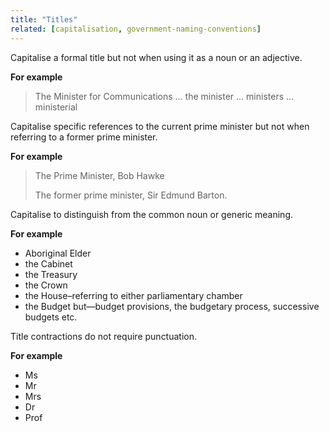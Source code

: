 ```yaml
---
title: "Titles"
related: [capitalisation, government-naming-conventions]
---
```


Capitalise a formal title but not when using it as a noun or an adjective.

**For example**

> The Minister for Communications ... the minister ... ministers ... ministerial

Capitalise specific references to the current prime minister but not when referring to a former prime minister.

**For example**

> The Prime Minister, Bob Hawke
>
> The former prime minister, Sir Edmund Barton.

Capitalise to distinguish from the common noun or generic meaning.  

**For example**

- Aboriginal Elder
- the Cabinet
- the Treasury
- the Crown
- the House–referring to either parliamentary chamber
- the Budget but—budget provisions, the budgetary process, successive budgets etc.

Title contractions do not require punctuation.

**For example**

- Ms
- Mr
- Mrs
- Dr
- Prof
